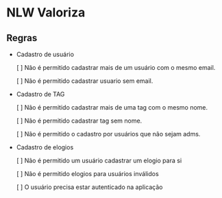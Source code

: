 # NLW Valoriza

## Regras

- Cadastro de usuário

  [ ] Não é permitido cadastrar mais de um usuário com o mesmo email.

  [ ] Não é permitido cadastrar usuario sem email.

- Cadastro de TAG

  [ ] Não é permitido cadastrar mais de uma tag com o mesmo nome.

  [ ] Não é permitido cadastrar tag sem nome.

  [ ] Não é permitido o cadastro por usuários que não sejam adms.

- Cadastro de elogios

  [ ] Não é permitido um usuário cadastrar um elogio para si

  [ ] Não é permitido elogios para usuários inválidos
  
  [ ] O usuário precisa estar autenticado na aplicação